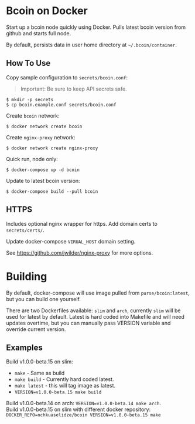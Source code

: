 Bcoin on Docker
=====

Start up a bcoin node quickly using Docker.
Pulls latest bcoin version from github and starts full node.

By default, persists data in user home directory at `~/.bcoin/container`.

How To Use
----

Copy sample configuration to `secrets/bcoin.conf`:
>Important: Be sure to keep API secrets safe.
```
$ mkdir -p secrets
$ cp bcoin.example.conf secrets/bcoin.conf
```

Create `bcoin` network:
```
$ docker network create bcoin
```

Create `nginx-proxy` network:
```
$ docker network create nginx-proxy
```

Quick run, node only:
```
$ docker-compose up -d bcoin
```

Update to latest bcoin version:
```
$ docker-compose build --pull bcoin
```

HTTPS
----
Includes optional nginx wrapper for https. Add domain certs to `secrets/certs/`.

Update docker-compose `VIRUAL_HOST` domain setting.

See https://github.com/jwilder/nginx-proxy for more options.


# Building

By default, docker-compose will use image pulled from `purse/bcoin:latest`, but you can build
one yourself.

There are two Dockerfiles available: `slim` and `arch`, currently `slim` will be used for latest by default.
Latest is hard coded into Makefile and will need updates overtime, but you can manually pass VERSION variable
and override current version.

## Examples
Build v1.0.0-beta.15 on slim:
  - `make` - Same as build
  - `make build` - Currently hard coded latest.
  - `make latest` - this will tag image as latest.
  - `VERSION=v1.0.0-beta.15 make build`

Build v1.0.0-beta.14 on arch: `VERSION=v1.0.0-beta.14 make arch`.  
Build v1.0.0-beta.15 on slim with different docker repository:
  `DOCKER_REPO=nchkuaselidze/bcoin VERSION=v1.0.0-beta.15 make`
